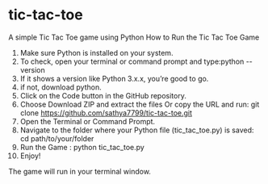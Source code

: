 # tic-tac-toe
A simple Tic Tac Toe game using Python
How to Run the Tic Tac Toe Game
1. Make sure Python is installed on your system.
2. To check, open your terminal or command prompt and type:python --version
3. If it shows a version like Python 3.x.x, you’re good to go.
4. if not, download python.
5. Click on the Code button in the GitHub repository.
6. Choose Download ZIP and extract the files Or copy the URL and run: git clone https://github.com/sathya7799/tic-tac-toe.git
7. Open the Terminal or Command Prompt.
8. Navigate to the folder where your Python file (tic_tac_toe.py) is saved: cd path/to/your/folder
9. Run the Game : python tic_tac_toe.py
10. Enjoy!

The game will run in your terminal window.

